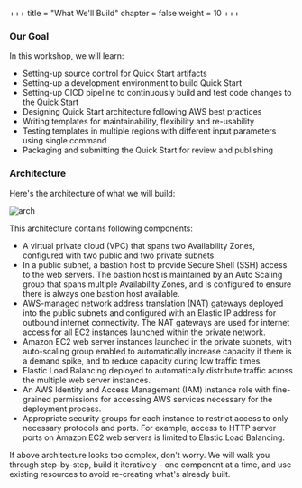 +++
title = "What We'll Build"
chapter = false
weight = 10
+++

### Our Goal
In this workshop, we will learn:

- Setting-up source control for Quick Start artifacts
- Setting-up a development environment to build Quick Start
- Setting-up CICD pipeline to continuously build and test code changes to the Quick Start
- Designing Quick Start architecture following AWS best practices
- Writing templates for maintainability, flexibility and re-usability
- Testing templates in multiple regions with different input parameters using single command
- Packaging and submitting the Quick Start for review and publishing

### Architecture
Here's the architecture of what we will build:

![arch](/images/architecture.png)

This architecture contains following components:

- A virtual private cloud (VPC) that spans two Availability Zones, configured with two public and two private subnets.
- In a public subnet, a bastion host to provide Secure Shell (SSH) access to the web servers. The bastion host is maintained by an Auto Scaling group that spans multiple Availability Zones, and is configured to ensure there is always one bastion host available.
- AWS-managed network address translation (NAT) gateways deployed into the public subnets and configured with an Elastic IP address for outbound internet connectivity. The NAT gateways are used for internet access for all EC2 instances launched within the private network.
- Amazon EC2 web server instances launched in the private subnets, with auto-scaling group enabled to automatically increase capacity if there is a demand spike, and to reduce capacity during low traffic times.
- Elastic Load Balancing deployed to automatically distribute traffic across the multiple web server instances.
- An AWS Identity and Access Management (IAM) instance role with fine-grained permissions for accessing AWS services necessary for the deployment process.
- Appropriate security groups for each instance to restrict access to only necessary protocols and ports. For example, access to HTTP server ports on Amazon EC2 web servers is limited to Elastic Load Balancing.

If above architecture looks too complex, don't worry. We will walk you through step-by-step, build it iteratively - one component at a time, and use existing resources to avoid re-creating what's already built.